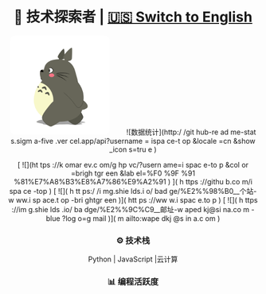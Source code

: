 <div align="center">

<a name="chinese"></a>

# 🚀 技术探索者 | [🇺🇸 Switch to English](#english)  

<img src="./longmao.gif" width=200 style='border-radius:10px;margin-right:30px'> ![数据统计](http:/ /git hub-re ad me-stat s.sigm a-five .ver cel.app/api?username = ispa ce-t op &locale =cn &show _icon s=tru e )

[
![](ht tps ://k omar ev.c om/g hp vc/?usern ame=i spac e-to p &col or =brigh tgr een &lab el=%F0 %9F %91 %81%E7%A8%B3%E8%A7%86%E9%A2%91 )
](
h ttps ://githu b.co m/i spa ce -top )
[
![](
h tt ps:/ /i mg.shie lds.i o/
bad ge/%E2%%98%B0__个站-w ww.i sp ace.t op -bri ghtgr een )](
htt ps ://ww w.i spac e.to p )
[
![](
h ttps ://im g.shie lds .io/
ba dge/%E2%%9C%C9__邮址-w aped kj@si na.co m -blue ?log o=g mail )](
m ailto:wape dkj @s in a.c om )

### ⚙️  技术栈   
Python | JavaScript |云计算  

### 📊  编程活跃度  
<!--START_SECTION:waka--> 

<!--END_SECTION:waka-->

</div> 
